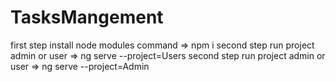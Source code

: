 # TasksMangement

first step install node modules command => npm i 
second step run project admin or user => ng serve --project=Users
second step run project admin or user => ng serve --project=Admin
